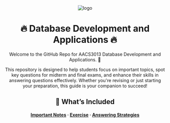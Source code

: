 <div align="center">

  <img src="src/banner.svg" alt="logo" height="auto" />
  <h1>🔥 Database Development and Applications 🔥</h1>
  
  <p>
    Welcome to the GitHub Repo for AACS3013 Database Development and Applications. 💯  
  </p> 
  
  <p>This repository is designed to help students focus on important topics, spot key questions for midterm and final exams, and enhance their skills in answering questions effectively. Whether you're revising or just starting your preparation, this guide is your companion to succeed!
  </p>

## 📖 What’s Included
<h4>
    <a href="https://github.com/Louis3797/awesome-readme-template/">Important Notes</a>
  <span> · </span>
    <a href="https://github.com/Louis3797/awesome-readme-template">Exercise</a>
  <span> · </span>
    <a href="https://github.com/Louis3797/awesome-readme-template/issues/">Answering Strategies</a>
  </h4>
</div>

<br />
